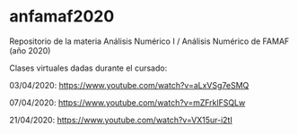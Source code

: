 # anfamaf2020
Repositorio de la materia Análisis Numérico I / Análisis Numérico de FAMAF (año 2020)

Clases virtuales dadas durante el cursado:

03/04/2020: https://www.youtube.com/watch?v=aLxVSg7eSMQ

07/04/2020: https://www.youtube.com/watch?v=mZFrklFSQLw

21/04/2020: https://www.youtube.com/watch?v=VX15ur-i2tI
